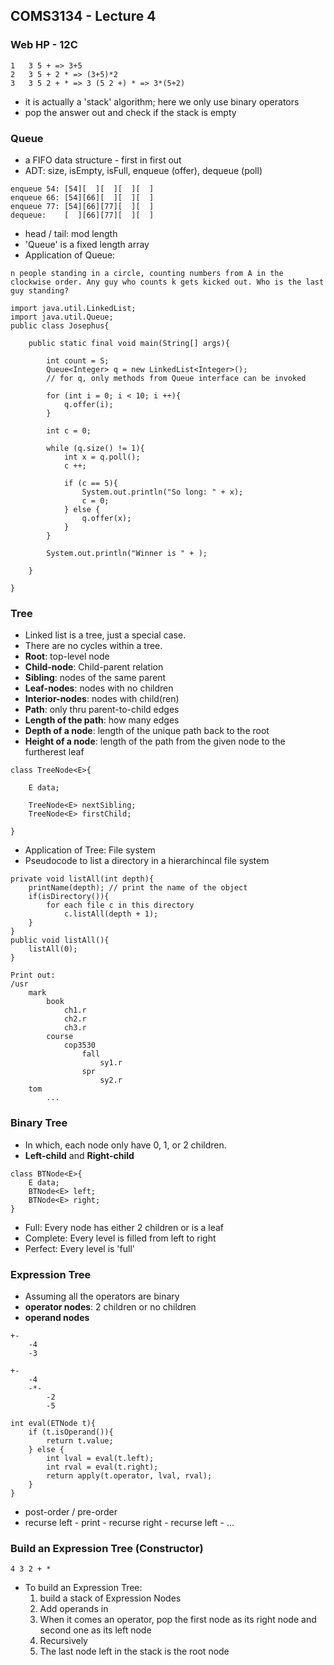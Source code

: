 ## COMS3134 - Lecture 4

### Web HP - 12C
```
1	3 5 + => 3+5
2	3 5 + 2 * => (3+5)*2
3	3 5 2 + * => 3 (5 2 +) * => 3*(5+2)
```
* it is actually a 'stack' algorithm; here we only use binary operators
* pop the answer out and check if the stack is empty

### Queue
* a FIFO data structure - first in first out
* ADT: size, isEmpty, isFull, enqueue (offer), dequeue (poll)
```
enqueue 54: [54][  ][  ][  ][  ]
enqueue 66: [54][66][  ][  ][  ]
enqueue 77: [54][66][77][  ][  ]
dequeue:    [  ][66][77][  ][  ]
```
* head / tail: mod length
* 'Queue' is a fixed length array
* Application of Queue:
```
n people standing in a circle, counting numbers from A in the clockwise order. Any guy who counts k gets kicked out. Who is the last guy standing?
```
```
import java.util.LinkedList;
import java.util.Queue;
public class Josephus{
	
	public static final void main(String[] args){

		int count = S;
		Queue<Integer> q = new LinkedList<Integer>();
		// for q, only methods from Queue interface can be invoked

		for (int i = 0; i < 10; i ++){
			q.offer(i);
		}

		int c = 0;

		while (q.size() != 1){
			int x = q.poll();
			c ++;

			if (c == 5){
				System.out.println("So long: " + x);
				c = 0;
			} else {
				q.offer(x);
			}
		}

		System.out.println("Winner is " + );

	}

}
```

### Tree
* Linked list is a tree, just a special case.
* There are no cycles within a tree.
* **Root**: top-level node
* **Child-node**: Child-parent relation
* **Sibling**: nodes of the same parent
* **Leaf-nodes**: nodes with no children
* **Interior-nodes**: nodes with child(ren)
* **Path**: only thru parent-to-child edges
* **Length of the path**: how many edges
* **Depth of a node**: length of the unique path back to the root
* **Height of a node**: length of the path from the given node to the furtherest leaf
```
class TreeNode<E>{
	
	E data;

	TreeNode<E> nextSibling;
	TreeNode<E> firstChild;

}
```
* Application of Tree: File system
* Pseudocode to list a directory in a hierarchincal file system
```
private void listAll(int depth){
	printName(depth); // print the name of the object
	if(isDirectory()){
		for each file c in this directory
			c.listAll(depth + 1);
	}
}
public void listAll(){
	listAll(0);
}
```
```
Print out:
/usr
	mark
		book
			ch1.r
			ch2.r
			ch3.r
		course
			cop3530
				fall
					sy1.r
				spr
					sy2.r
	tom
		...
```
### Binary Tree
* In which, each node only have 0, 1, or 2 children.
* **Left-child** and **Right-child**
```
class BTNode<E>{
	E data;
	BTNode<E> left;
	BTNode<E> right;
}
```
* Full: Every node has either 2 children or is a leaf
* Complete: Every level is filled from left to right
* Perfect: Every level is 'full'
### Expression Tree
* Assuming all the operators are binary
* **operator nodes**: 2 children or no children
* **operand nodes**
```
+-
	-4
	-3
```
```
+-
	-4
	-*-
		-2
		-5
```
```
int eval(ETNode t){
	if (t.isOperand()){
		return t.value;
	} else {
		int lval = eval(t.left);
		int rval = eval(t.right);
		return apply(t.operator, lval, rval);
	}
}
```
* post-order / pre-order
* recurse left - print - recurse right - recurse left - ...

### Build an Expression Tree (Constructor)
```
4 3 2 + *
```
* To build an Expression Tree:
	1. build a stack of Expression Nodes
	2. Add operands in
	3. When it comes an operator, pop the first node as its right node and second one as its left node
	4. Recursively
	5. The last node left in the stack is the root node
